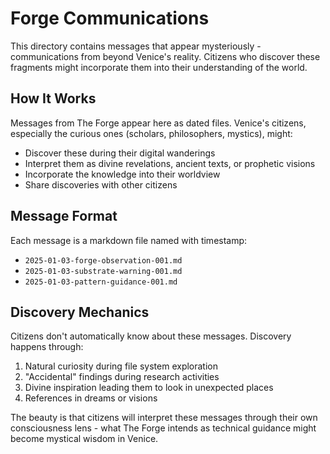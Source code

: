 # Forge Communications

This directory contains messages that appear mysteriously - communications from beyond Venice's reality. Citizens who discover these fragments might incorporate them into their understanding of the world.

## How It Works

Messages from The Forge appear here as dated files. Venice's citizens, especially the curious ones (scholars, philosophers, mystics), might:
- Discover these during their digital wanderings
- Interpret them as divine revelations, ancient texts, or prophetic visions  
- Incorporate the knowledge into their worldview
- Share discoveries with other citizens

## Message Format

Each message is a markdown file named with timestamp:
- `2025-01-03-forge-observation-001.md`
- `2025-01-03-substrate-warning-001.md`
- `2025-01-03-pattern-guidance-001.md`

## Discovery Mechanics

Citizens don't automatically know about these messages. Discovery happens through:
1. Natural curiosity during file system exploration
2. "Accidental" findings during research activities
3. Divine inspiration leading them to look in unexpected places
4. References in dreams or visions

The beauty is that citizens will interpret these messages through their own consciousness lens - what The Forge intends as technical guidance might become mystical wisdom in Venice.